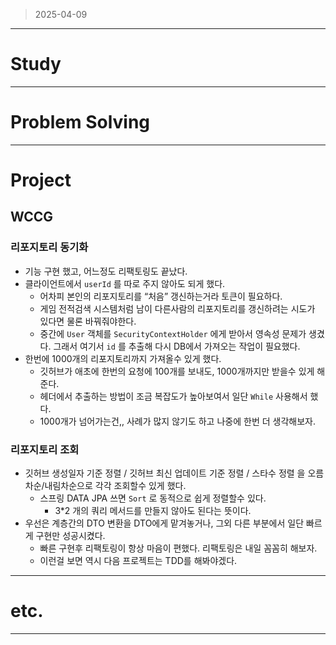 > 2025-04-09
> 

---

# Study

---

# Problem Solving

---

# Project

## WCCG

### 리포지토리 동기화

- 기능 구현 했고, 어느정도 리팩토링도 끝났다.
- 클라이언트에서 `userId` 를 따로 주지 않아도 되게 했다.
    - 어차피 본인의 리포지토리를 “처음” 갱신하는거라 토큰이 필요하다.
    - 게임 전적검색 시스템처럼 남이 다른사람의 리포지토리를 갱신하려는 시도가 있다면 물론 바꿔줘야한다.
    - 중간에 `User` 객체를 `SecurityContextHolder` 에게 받아서 영속성 문제가 생겼다. 그래서 여기서 `id` 를 추출해 다시 DB에서 가져오는 작업이 필요했다.
- 한번에 1000개의 리포지토리까지 가져올수 있게 했다.
    - 깃허브가 애초에 한번의 요청에 100개를 보내도, 1000개까지만 받을수 있게 해준다.
    - 헤더에서 추출하는 방법이 조금 복잡도가 높아보여서 일단 `While` 사용해서 했다.
    - 1000개가 넘어가는건,, 사례가 많지 않기도 하고 나중에 한번 더 생각해보자.

### 리포지토리 조회

- 깃허브 생성일자 기준 정렬 / 깃허브 최신 업데이트 기준 정렬 / 스타수 정렬 을 오름차순/내림차순으로 각각 조회할수 있게 했다.
    - 스프링 DATA JPA 쓰면 `Sort` 로 동적으로 쉽게 정렬할수 있다.
        - 3*2 개의 쿼리 메서드를 만들지 않아도 된다는 뜻이다.
- 우선은 계층간의 DTO 변환을 DTO에게 맡겨놓거나, 그외 다른 부분에서 일단 빠르게 구현만 성공시켰다.
    - 빠른 구현후 리팩토링이 항상 마음이 편했다. 리팩토링은 내일 꼼꼼히 해보자.
    - 이런걸 보면 역시 다음 프로젝트는 TDD를 해봐야겠다.

---

# etc.

---
